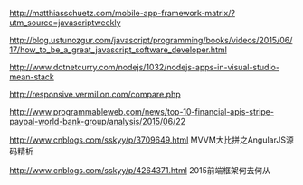 http://matthiasschuetz.com/mobile-app-framework-matrix/?utm_source=javascriptweekly

http://blog.ustunozgur.com/javascript/programming/books/videos/2015/06/17/how_to_be_a_great_javascript_software_developer.html

http://www.dotnetcurry.com/nodejs/1032/nodejs-apps-in-visual-studio-mean-stack

http://responsive.vermilion.com/compare.php

http://www.programmableweb.com/news/top-10-financial-apis-stripe-paypal-world-bank-group/analysis/2015/06/22

http://www.cnblogs.com/sskyy/p/3709649.html MVVM大比拼之AngularJS源码精析

http://www.cnblogs.com/sskyy/p/4264371.html 2015前端框架何去何从

